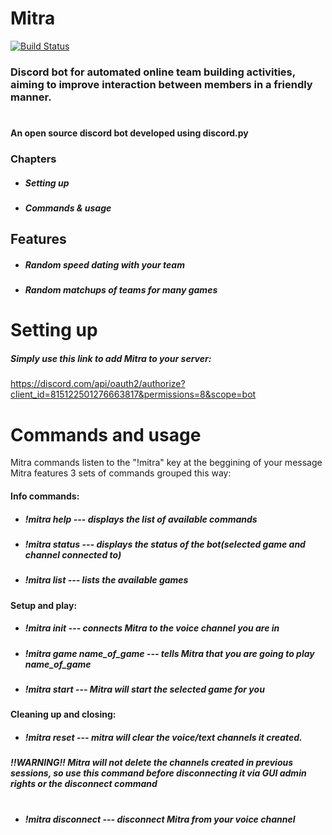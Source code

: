 # Mitra

[![Build Status](https://i.imgur.com/MIVBYbA.png)](https://i.imgur.com/MIVBYbA.png)

### Discord bot for automated online team building activities, aiming to improve interaction between members in a friendly manner.

#
#
#
#
#

#### An open source discord bot developed using discord.py

### Chapters
- ##### Setting up
- ##### Commands & usage

## Features

-  ##### Random speed dating with your team
-  ##### Random matchups of teams for many games

# Setting up
##### Simply use this link to add Mitra to your server:

https://discord.com/api/oauth2/authorize?client_id=815122501276663817&permissions=8&scope=bot



# Commands and usage
Mitra commands listen to the "!mitra" key at the beggining of your message
Mitra features 3 sets of commands grouped this way:
#### Info commands:
- ##### !mitra help --- displays the list of available commands
- ##### !mitra status --- displays the status of the bot(selected game and channel connected to)
- ##### !mitra list --- lists the available games

#### Setup and play:
- ##### !mitra init --- connects Mitra to the voice channel you are in
- ##### !mitra game name_of_game --- tells Mitra that you are going to play name_of_game
- ##### !mitra start --- Mitra will start the selected game for you

#### Cleaning up and closing:
- ##### !mitra reset --- mitra will clear the voice/text channels it created.
##### !!WARNING!! Mitra will not delete the channels created in previous sessions, so use this command before disconnecting it via GUI admin rights or the disconnect command
#
- ##### !mitra disconnect --- disconnect Mitra from your voice channel